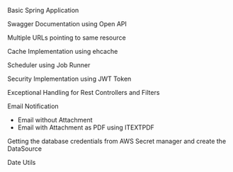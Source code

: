 Basic Spring Application

Swagger Documentation using Open API

Multiple URLs pointing to same resource

Cache Implementation using ehcache

Scheduler using Job Runner

Security Implementation using JWT Token

Exceptional Handling for Rest Controllers and Filters

Email Notification
- Email without Attachment
- Email with Attachment as PDF using ITEXTPDF

Getting the database credentials from AWS Secret manager and create the DataSource

Date Utils
